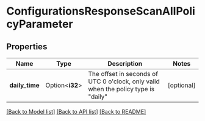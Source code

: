 # ConfigurationsResponseScanAllPolicyParameter

## Properties

Name | Type | Description | Notes
------------ | ------------- | ------------- | -------------
**daily_time** | Option<**i32**> | The offset in seconds of UTC 0 o'clock, only valid when the policy type is \"daily\" | [optional]

[[Back to Model list]](../README.md#documentation-for-models) [[Back to API list]](../README.md#documentation-for-api-endpoints) [[Back to README]](../README.md)


